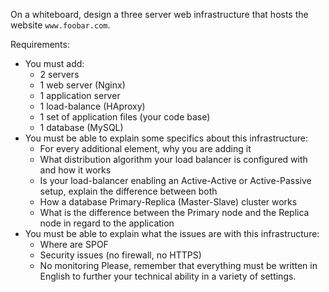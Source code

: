 On a whiteboard, design a three server web infrastructure that hosts the website ```www.foobar.com```.

Requirements:
- You must add:
	- 2 servers
	- 1 web server (Nginx)
	- 1 application server
	- 1 load-balance (HAproxy)
	- 1 set of application files (your code base)
	- 1 database (MySQL)
- You must be able to explain some specifics about this infrastructure:
	- For every additional element, why you are adding it
	- What distribution algorithm your load balancer is configured with and how it works
	- Is your load-balancer enabling an Active-Active or Active-Passive setup, explain the difference between both
	- How a database Primary-Replica (Master-Slave) cluster works
	- What is the difference between the Primary node and the Replica node in regard to the application
- You must be able to explain what the issues are with this infrastructure:
	- Where are SPOF
	- Security issues (no firewall, no HTTPS)
	- No monitoring
Please, remember that everything must be written in English to further your technical ability in a variety of settings.
